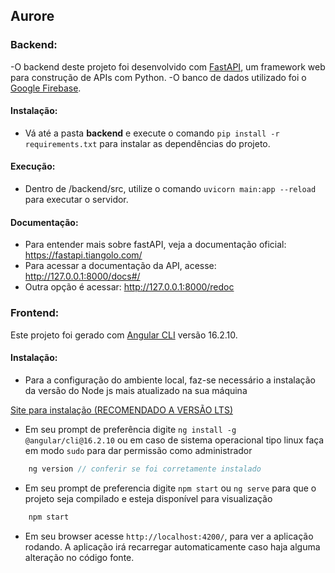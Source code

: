 ## Aurore

### Backend:
-O backend deste projeto foi desenvolvido com [FastAPI](https://fastapi.tiangolo.com/), um framework web para construção de APIs com Python.
-O banco de dados utilizado foi o [Google Firebase](https://firebase.google.com/).

#### Instalação:
- Vá até a pasta **backend** e execute o comando `pip install -r requirements.txt` para instalar as dependências do projeto.

#### Execução:
- Dentro de /backend/src, utilize o comando `uvicorn main:app --reload` para executar o servidor.

#### Documentação:
- Para entender mais sobre fastAPI, veja a documentação oficial: https://fastapi.tiangolo.com/
- Para acessar a documentação da API, acesse: http://127.0.0.1:8000/docs#/
- Outra opção é acessar: http://127.0.0.1:8000/redoc

### Frontend:

Este projeto foi gerado com [Angular CLI](https://github.com/angular/angular-cli) versão 16.2.10.

#### Instalação:

- Para a configuração do ambiente local, faz-se necessário a instalação da versão do Node js mais atualizado na sua máquina

[Site para instalação (RECOMENDADO A VERSÃO LTS)](https://nodejs.org/en)

- Em seu prompt de preferência digite `ng install -g @angular/cli@16.2.10` ou em caso de sistema operacional tipo linux faça em modo `sudo` para dar permissão como administrador

``` javascript
    ng version // conferir se foi corretamente instalado
```


- Em seu prompt de preferencia digite `npm start` ou `ng serve` para que o projeto seja compilado e esteja disponível para visualização

``` javascript
    npm start
```

- Em seu browser acesse `http://localhost:4200/`, para ver a aplicação rodando. A aplicação irá recarregar automaticamente caso haja alguma alteração no código fonte.
